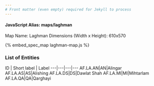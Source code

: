 ```yaml
---
# Front matter (even empty) required for Jekyll to process
---
```


#### JavaScript Alias: maps/laghman

Map Name: Laghman
Dimensions (Width x Height): 610x570



{% embed_spec_map laghman-map.js %}

### List of Entities

ID | Short label | Label
---|---|---|---
AF.LA.AN|AN|Alingar
AF.LA.AS|AS|Alishing
AF.LA.DS|DS|Dawlat Shah
AF.LA.MI|MI|Mihtarlam
AF.LA.QA|QA|Qarghayi